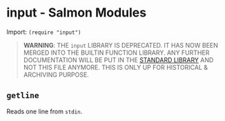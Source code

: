 # input - Salmon Modules

Import: `(require "input")`

> **WARNING**: THE `input` LIBRARY IS DEPRECATED.
> IT HAS NOW BEEN MERGED INTO THE BUILTIN FUNCTION LIBRARY. ANY FURTHER DOCUMENTATION
> WILL BE PUT IN THE [STANDARD LIBRARY](std.md) AND NOT THIS FILE ANYMORE.
> THIS IS ONLY UP FOR HISTORICAL & ARCHIVING PURPOSE.

## `getline`

Reads one line from `stdin`.
